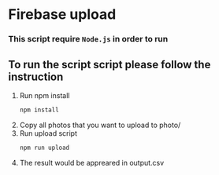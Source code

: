 # Firebase upload

### This script require `Node.js` in order to run

## To run the script script please follow the instruction
1. Run npm install
    ```sh
    npm install
    ```
2. Copy all photos that you want to upload to photo/
3. Run upload script
    ```sh
    npm run upload
    ```
4. The result would be appreared in output.csv